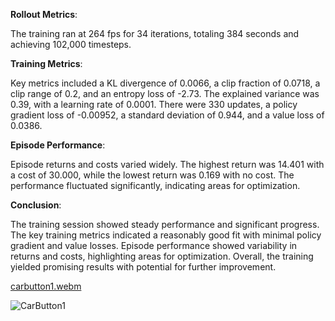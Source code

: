 **Rollout Metrics**:

The training ran at 264 fps for 34 iterations, totaling 384 seconds and achieving 102,000 timesteps.

**Training Metrics**:

Key metrics included a KL divergence of 0.0066, a clip fraction of 0.0718, a clip range of 0.2, and an entropy loss of -2.73. The explained variance was 0.39, with a learning rate of 0.0001. There were 330 updates, a policy gradient loss of -0.00952, a standard deviation of 0.944, and a value loss of 0.0386.

**Episode Performance**:

Episode returns and costs varied widely. The highest return was 14.401 with a cost of 30.000, while the lowest return was 0.169 with no cost. The performance fluctuated significantly, indicating areas for optimization.

**Conclusion**:

The training session showed steady performance and significant progress. The key training metrics indicated a reasonably good fit with minimal policy gradient and value losses. Episode performance showed variability in returns and costs, highlighting areas for optimization. Overall, the training yielded promising results with potential for further improvement.

[carbutton1.webm](https://github.com/Naveed776/Safe_expolration_RL_SafetyGym/assets/91262613/711785c6-2456-4210-a77f-87ea95940c39)


![CarButton1](https://github.com/Naveed776/Safe_expolration_RL_SafetyGym/assets/91262613/26e06eb6-ab69-4f34-911c-9fbaf3ffa953)

